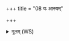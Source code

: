 +++
title = "08 यः आस्यम्"

+++
<details><summary>मूलम् (WS)</summary>

यः आस्यं प्रविशति करोत्युदरं महत् ।  
यक्ष्मो यो अत्र जायते तं जायान्यमनीनशम्॥ १० ॥  
आरोहात् सर्वा जातास्मि ऋषभस्य पयो धनात्।  
स्वादीयसी सुराया लवणाच्चारुमुत्तरात् ।  
गोभ्यो वनीयसी दहम् ॥ ११ ॥
</details>